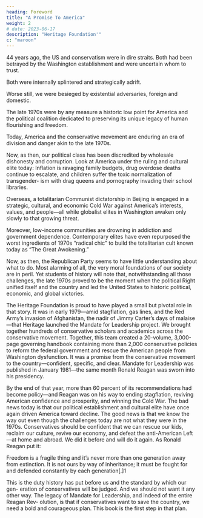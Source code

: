 ```yaml
---
heading: Foreword
title: "A Promise To America"
weight: 2
# date: 2023-06-17
description: "Heritage Foundation'"
c: "maroon"
---
```



<!-- Kevin D. Roberts, PhD -->


44 years ago, the US and conservatism were in dire straits. Both had been betrayed by the Washington establishment and were uncertain whom to trust.

Both were internally splintered and strategically adrift. 

Worse still, we were besieged by existential adversaries, foreign and domestic. 

The late 1970s were by any measure a historic low point for America and the political coalition dedicated to preserving its unique legacy of human flourishing and freedom. 

Today, America and the conservative movement are enduring an era of division and danger akin to the late 1970s. 

Now, as then, our political class has been discredited by wholesale dishonesty and corruption. Look at America under the ruling and cultural elite today: Inflation is ravaging family budgets, drug overdose deaths
continue to escalate, and children suffer the toxic normalization of transgender-
ism with drag queens and pornography invading their school libraries. 

Overseas, a totalitarian Communist dictatorship in Beijing is engaged in a strategic, cultural, and economic Cold War against America’s interests, values, and people—all while globalist elites in Washington awaken only slowly to that growing threat. 

Moreover, low-income communities are drowning in addiction and government dependence. Contemporary elites have even repurposed the worst ingredients of 1970s “radical chic” to build the totalitarian cult known today as “The Great Awokening.” 

Now, as then, the Republican Party seems to have little understanding about what to do. Most alarming of all, the very moral foundations of our society are in peril. Yet students of history will note that, notwithstanding all those challenges, the late 1970s proved to be the moment when the political Right unified itself and the country and led the United States to historic political, economic, and global victories.

The Heritage Foundation is proud to have played a small but pivotal role in that
story. It was in early 1979—amid stagflation, gas lines, and the Red Army’s invasion of Afghanistan, the nadir of Jimmy Carter’s days of malaise—that Heritage launched the Mandate for Leadership project. We brought together hundreds of conservative scholars and academics across the conservative movement. Together,
this team created a 20-volume, 3,000-page governing handbook containing more
than 2,000 conservative policies to reform the federal government and rescue
the American people from Washington dysfunction. It was a promise from the
conservative movement to the country—confident, specific, and clear.
Mandate for Leadership was published in January 1981—the same month Ronald
Reagan was sworn into his presidency. 

By the end of that year, more than 60 percent
of its recommendations had become policy—and Reagan was on his way to ending
stagflation, reviving American confidence and prosperity, and winning the Cold War.
The bad news today is that our political establishment and cultural elite have
once again driven America toward decline. The good news is that we know the
way out even though the challenges today are not what they were in the 1970s.
Conservatives should be confident that we can rescue our kids, reclaim our culture,
revive our economy, and defeat the anti-American Left—at home and abroad. We
did it before and will do it again.
As Ronald Reagan put it:

Freedom is a fragile thing and it’s never more than one generation away from
extinction. It is not ours by way of inheritance; it must be fought for and
defended constantly by each generation[.]1

This is the duty history has put before us and the standard by which our gen-
eration of conservatives will be judged. And we should not want it any other way.
The legacy of Mandate for Leadership, and indeed of the entire Reagan Rev-
olution, is that if conservatives want to save the country, we need a bold and
courageous plan. This book is the first step in that plan.

